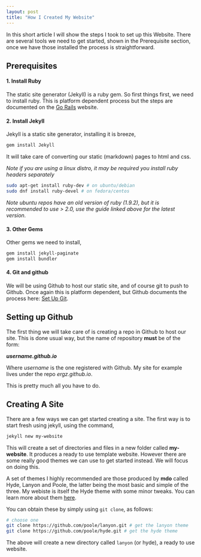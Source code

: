 ```yaml
---
layout: post
title: "How I Created My Website"
---
```


In this short article I will show the steps I took to set up this Website.
There are several tools we need to get started, shown in the Prerequisite section,
once we have those installed the process is straightforward.

## Prerequisites

#### 1. Install Ruby

The static site generator (Jekyll) is a ruby gem. So first things first, we need
to install ruby. This is platform dependent process but the steps are documented
on the [Go Rails](https://gorails.com/setup/ubuntu/16.04) website.

#### 2. Install Jekyll

Jekyll is a static site generator, installing it is breeze,

~~~bash
gem install Jekyll
~~~

It will take care of converting our static (markdown) pages to html and css.

*Note if you are using a linux distro, it may be required you install ruby headers
separately*

~~~bash
sudo apt-get install ruby-dev # on ubuntu/debian
sudo dnf install ruby-devel # on fedora/centos
~~~

*Note ubuntu repos have an old version of ruby (1.9.2), but it is recommended
to use > 2.0, use the guide linked above for the latest version.*

#### 3. Other Gems

Other gems we need to install,

~~~bash
gem install jekyll-paginate
gem install bundler
~~~

#### 4. Git and github

We will be using Github to host our static site, and of course git to push to Github.
Once again this is platform dependent, but Github documents the process here:
[Set Up Git](https://help.github.com/articles/set-up-git/#platform-mac).


## Setting up Github

The first thing we will take care of is creating a repo in Github to host our site.
This is done usual way, but the name of repository **must** be of the form:

__*username.github.io*__

Where *username* is the one registered with Github. My site for example lives under
the repo *ergz.github.io*.

This is pretty much all you have to do.

## Creating A Site

There are a few ways we can get started creating a site. The first way is to start
fresh using jekyll, using the command,

~~~bash
jekyll new my-website
~~~

This will create a set of directories and files in a new folder called **my-website**.
It produces a ready to use template website. However there are some really good
themes we can use to get started instead. We will focus on doing this.

A set of themes I highly recommended are those produced by **mdo** called Hyde,
Lanyon and Poole, the latter being the most basic and simple of the three. My
webiste is itself the Hyde theme with some minor tweaks. You can learn more
about them [here](http://getpoole.com/).

You can obtain these by simply using `git clone`, as follows:

~~~bash
# choose one
git clone https://github.com/poole/lanyon.git # get the lanyon theme
git clone https://github.com/poole/hyde.git # get the hyde theme
~~~

The above will create a new directory called `lanyon` (or hyde), a ready to use
website. 
